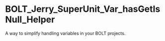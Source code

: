 # BOLT_Jerry_SuperUnit_Var_hasGetIsNull_Helper
A way to simplify handling variables in your BOLT projects.
